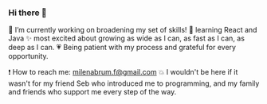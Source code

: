 ### Hi there 👋

🔭 I’m currently working on broadening my set of skills!
🌱 learning React and Java
✨ most excited about growing as wide as I can, as fast as I can, as deep as I can.
:heartpulse: Being patient with my process and grateful for every opportunity.  
  
:exclamation: How to reach me: milenabrum.f@gmail.com
:boom: I wouldn't be here if it wasn't for my friend Seb who introduced me to programming, and my family and friends who support me every step of the way.

<!--
**milebrum/milebrum** is a ✨ _special_ ✨ repository because its `README.md` (this file) appears on your GitHub profile.

Here are some ideas to get you started:

- 🔭 I’m currently working on ...
- 🌱 I’m currently learning ...
- 👯 I’m looking to collaborate on ...
- 🤔 I’m looking for help with ...
- 💬 Ask me about ...
- 📫 How to reach me: ...
- 😄 Pronouns: ...
- ⚡ Fun fact: ...
-->
